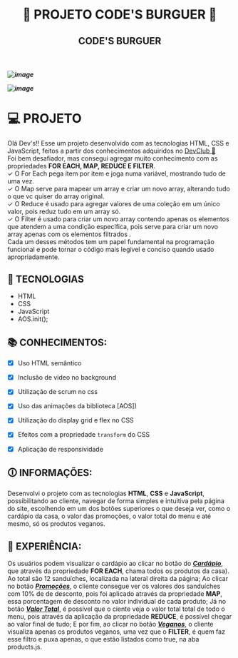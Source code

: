 # <h1 align="center"> 🍔 PROJETO CODE'S BURGUER 🍔 </h1>

<h2 align="center">
  CODE'S BURGUER
</h2>
<br> 
<h5 aling="center> Coma e code no melhor dos dois mundos! </h5>
  <br>
  <br>
<p align="center">

![image](https://github.com/Edivania88Duarte/PROJETO-DEV-BURGUER/assets/120994730/5cc47743-94d6-4f1d-b0ec-554416c50fc1) 

</p>

![image](https://github.com/Edivania88Duarte/PROJETO-DEV-BURGUER/assets/120994730/f5005dff-45f9-4f96-8e57-453c0ec66bac)




</p>



## <h1> 💻 PROJETO</h1>

Olá Dev's!! Esse um projeto desenvolvido com as tecnologias HTML, CSS e JavaScript, feitos a partir dos conhecimentos adquiridos no <a href="http://rodolfomori.com.br/devclub">DevClub 🥑 </a> 
<br> Foi bem desafiador, mas consegui agregar muito conhecimento com as propriedades <b>FOR EACH, MAP, REDUCE E FILTER</b>.
<br> ✓ O For Each pega item por item e joga numa variável, mostrando tudo de uma vez. 
<br> ✓ O Map serve para mapear um array e criar um novo array, alterando tudo o que vc quiser do array original.
<br> ✓ O Reduce é usado para agregar valores de uma coleção em um único valor, pois reduz tudo em um array só.
<br> ✓ O Filter é usado para criar um novo array contendo apenas os elementos que atendem a uma condição específica, pois serve para criar um novo array apenas com os elementos filtrados . 
<br>
Cada um desses métodos tem um papel fundamental na programação funcional e pode tornar o código mais legível e conciso quando usado apropriadamente.


## 🚀 TECNOLOGIAS 

- HTML
- CSS
- JavaScript
- AOS.init();

## 📚 CONHECIMENTOS:

- [x] Uso HTML semântico
- [x] Inclusão de video no background
- [x] Utilização de scrum no css
- [x] Uso das animações da biblioteca [AOS])
- [x] Utilização do display grid e flex no CSS  
- [x] Efeitos com a propriedade `transform` do CSS
- [x] Aplicação de responsividade


## 🛈  INFORMAÇÕES:
Desenvolvi o projeto com as tecnologias <strong>HTML</strong>, <strong>CSS</strong> e <strong>JavaScript</strong>, possibilitando ao cliente, navegar de forma simples e intuitiva pela página do site, escolhendo em um dos botões superiores o que deseja
ver, como o cardápio da casa, o valor das promoções, o valor total do menu e até mesmo, só os produtos veganos.

## 🧪 EXPERIÊNCIA:
Os usuários podem visualizar o cardápio ao clicar no botão do <u><i><b>Cardápio</b></i></u>, que através da propriedade <b>FOR EACH</b>, chama todos os produtos da casa). Ao total são 12 sanduíches,
localizada na lateral direita da página; Ao clicar no botão <u><i><b>Promoções</b></i></u>, o cliente consegue ver os valores dos sanduíches com 10% de de desconto, pois foi aplicado através da propriedade <b>MAP</b>, 
essa porcentagem de desconto no valor individual de cada produto; Já no botão <u><i><b>Valor Total</b></i></u>, é possível que o ciente veja o valor total total de todo o menu, pois através da aplicação da propriedade <b>REDUCE</b>, 
é possível chegar ao valor final de tudo; E por fim, ao clicar no botão <u><i><b>Veganos</b></i></u>, o cliente visualiza apenas os produtos veganos, uma vez que o <b>FILTER</b>, é quem faz esse filtro e puxa apenas, o que estão listados como true, na aba products.js.
